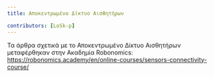 ```yaml
---
title: Αποκεντρωμένο Δίκτυο Αισθητήρων

contributors: [LoSk-p]
---
```


Τα άρθρα σχετικά με το Αποκεντρωμένο Δίκτυο Αισθητήρων μεταφέρθηκαν στην Ακαδημία Robonomics: https://robonomics.academy/en/online-courses/sensors-connectivity-course/